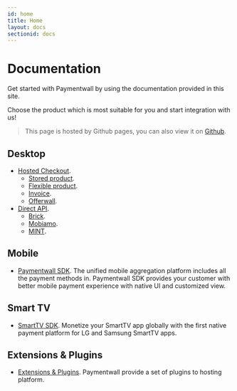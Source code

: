 ```yaml
---
id: home
title: Home
layout: docs
sectionid: docs
---
```


# Documentation

Get started with Paymentwall by using the documentation provided in this site.  

Choose the product which is most suitable for you and start integration with us!

> This page is hosted by Github pages, you can also view it on [Github](https://github.com/paymentwall/paymentwall.github.io).

## Desktop

+ [Hosted Checkout](/hosted-home).
    - [Stored product](/hosted/stored-products). 
    - [Flexible product](/hosted/flexible-products).
    - [Invoice](/hosted/invoice). 
    - [Offerwall](/hosted/offerwall-home).
+ [Direct API](/direct-home). 
    - [Brick](/direct/brick-home).
    - [Mobiamo](/direct/mobiamo-home).
    - [MINT](/direct/mint-home). 

## Mobile

- [Paymentwall SDK](/mobile-sdk). The unified mobile aggregation platform includes all the payment methods in. Paymentwall SDK provides your customer with better mobile payment experience with native UI and customized view.

## Smart TV

- [SmartTV SDK](/smarttv-sdk). Monetize your SmartTV app globally with the first native payment platform for LG and Samsung SmartTV apps.

## Extensions & Plugins

* [Extensions & Plugins](/modules/aMember). Paymentwall provide a set of plugins to hosting platform.